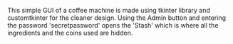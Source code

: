 This simple GUI of a coffee machine is made using tkinter library and customtkinter for the cleaner design. Using the Admin button and entering the password 'secretpassword' opens the 'Stash' which is where all the ingredients and the coins used are hidden. 
